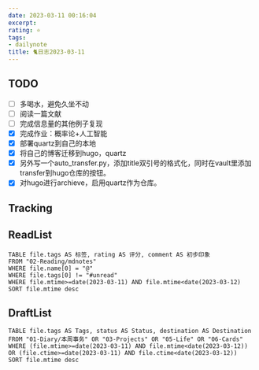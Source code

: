 ```yaml
---
date: 2023-03-11 00:16:04
excerpt: 
rating: ⭐️
tags: 
- dailynote
title: 🐈日志2023-03-11
---
```

## TODO
- [ ] 多喝水，避免久坐不动
- [ ] 阅读一篇文献
- [ ] 完成信息量的其他例子复现
- [x] 完成作业：概率论+人工智能
- [x] 部署quartz到自己的本地
- [x] 将自己的博客迁移到hugo，quartz
- [x] 另外写一个auto_transfer.py，添加title双引号的格式化，同时在vault里添加transfer到hugo仓库的按钮。
- [x] 对hugo进行archieve，启用quartz作为仓库。

## Tracking


## ReadList 
<!--此处显示今日已阅读文献-->
```dataview
TABLE file.tags AS 标签, rating AS 评分, comment AS 初步印象
FROM "02-Reading/mdnotes"
WHERE file.name[0] = "@"
WHERE file.tags[0] != "#unread"
WHERE file.mtime>=date(2023-03-11) AND file.mtime<date(2023-03-12)
SORT file.mtime desc
```

## DraftList
<!--此处显示今日新增或修改的草稿或其它非文献笔记文件-->

```dataview
TABLE file.tags AS Tags, status AS Status, destination AS Destination
FROM "01-Diary/本周事务" OR "03-Projects" OR "05-Life" OR "06-Cards"
WHERE (file.mtime>=date(2023-03-11) AND file.mtime<date(2023-03-12)) OR (file.ctime>=date(2023-03-11) AND file.ctime<date(2023-03-12))
SORT file.mtime desc
```